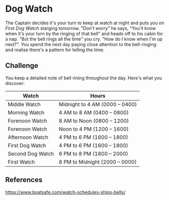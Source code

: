 
# Dog Watch

The Captain decides it's your turn to keep at watch at night and puts you on *First Dog Watch* starging tomorrow. "Don't worry" he says, "You'll know when it's your turn by the ringing of that bell" and heads off to his cabin for a nap. "But the bell rings all the time" you cry. "How do I know when I'm up next?". You spend the next day paying close attention to the bell-ringing and realise there's a pattern for telling the time.

## Challenge

You keep a detailed note of bell rining throughout the day. Here's what you discover:

| Watch      | Hours |
| ----------- | ----------- |
| Middle Watch      | Midnight to 4 AM (0000 – 0400)       |
| Morning Watch   | 4 AM to 8 AM (0400 – 0800)        |
| Forenoon Watch   | 8 AM to Noon (0800 – 1200)        |
| Forenoon Watch   | Noon to 4 PM (1200 – 1600)        |
| Afternoon Watch   | 4 PM to 6 PM (1600 – 1800)        |
| First Dog Watch   | 4 PM to 6 PM (1600 – 1800)        |
| Second Dog Watch   | 6 PM to 8 PM (1800 – 2000)        |
| First Watch   | 8 PM to Midnight (2000 – 0000)        |



## References

https://www.boatsafe.com/watch-schedules-ships-bells/

